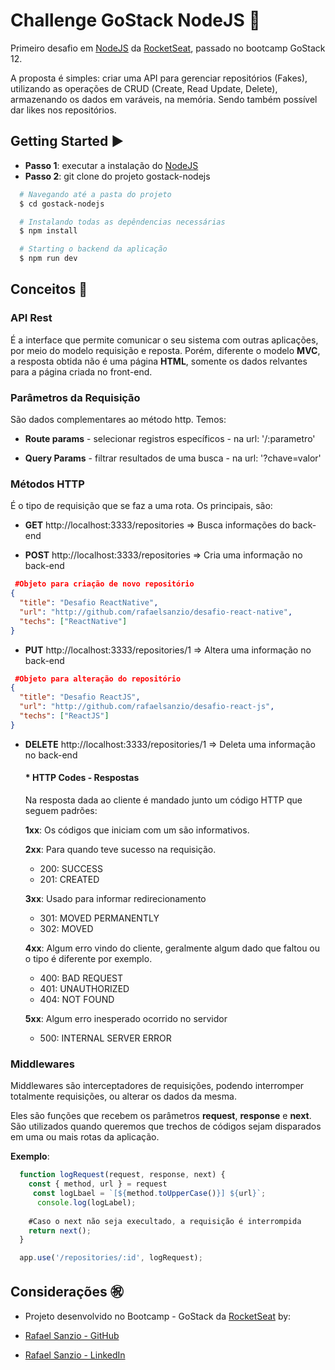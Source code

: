 # Challenge GoStack NodeJS 🚀
Primeiro desafio em [NodeJS](https://nodejs.org/en/ "NodeJS") da [RocketSeat](https://rocketseat.com.br/ "RocketSeat"), passado no bootcamp GoStack 12. 

A proposta é simples: criar uma API para gerenciar repositórios (Fakes), utilizando as operações de CRUD (Create, Read Update, Delete), armazenando os dados em varáveis, na memória. Sendo também possível dar likes nos repositórios.

## Getting Started ▶️
- **Passo 1**: executar a instalação do [NodeJS](https://nodejs.org/en/ "NodeJS")
- **Passo 2**: git clone do projeto gostack-nodejs
```bash
  # Navegando até a pasta do projeto
  $ cd gostack-nodejs

  # Instalando todas as depêndencias necessárias
  $ npm install

  # Starting o backend da aplicação
  $ npm run dev
```

## Conceitos 📕
### API Rest
É a interface que permite comunicar o seu sistema com outras aplicações, por meio do modelo requisição e reposta. Porém, diferente o modelo **MVC**, a resposta obtida não é uma página **HTML**, somente os dados relvantes para a página criada no front-end.

### Parâmetros da Requisição
São dados complementares ao método http. Temos:

* **Route params** - selecionar registros específicos - na url: '/:parametro'

* **Query Params** - filtrar resultados de uma busca - na url: '?chave=valor'

### Métodos HTTP
É o tipo de requisição que se faz a uma rota. Os principais, são:

* **GET** http://localhost:3333/repositories ⇒ Busca informações do back-end

* **POST** http://localhost:3333/repositories ⇒ Cria uma informação no back-end
```json
 #Objeto para criação de novo repositório
{
  "title": "Desafio ReactNative",
  "url": "http://github.com/rafaelsanzio/desafio-react-native",
  "techs": ["ReactNative"]
}
```

* **PUT** http://localhost:3333/repositories/1 ⇒ Altera uma informação no back-end
```json
 #Objeto para alteração do repositório
{
  "title": "Desafio ReactJS",
  "url": "http://github.com/rafaelsanzio/desafio-react-js",
  "techs": ["ReactJS"]
}
```

* **DELETE** http://localhost:3333/repositories/1 ⇒ Deleta uma informação no back-end

	#### * HTTP Codes - Respostas
	Na resposta dada ao cliente é mandado junto um código HTTP que seguem padrões:

	**1xx**: Os códigos que iniciam com um são informativos.

	**2xx**: Para quando teve sucesso na requisição.

	- 200: SUCCESS
	- 201: CREATED
  
  **3xx**: Usado para informar redirecionamento

	- 301: MOVED PERMANENTLY
	- 302: MOVED

  **4xx**: Algum erro vindo do cliente, geralmente algum dado que faltou ou o tipo é diferente por exemplo.
  
  - 400: BAD REQUEST
  - 401: UNAUTHORIZED
  - 404: NOT FOUND
  
  
  **5xx**: Algum erro inesperado ocorrido no servidor

  - 500: INTERNAL SERVER ERROR
  

### Middlewares
Middlewares são interceptadores de requisições, podendo interromper totalmente requisições, ou alterar os dados da mesma.

Eles são funções que recebem os parâmetros **request**, **response** e **next**. São utilizados quando queremos que trechos de códigos sejam disparados em uma ou mais rotas da aplicação.

**Exemplo**:

```javascript
  function logRequest(request, response, next) {
  	const { method, url } = request
 	 const logLbael = `[${method.toUpperCase()}] ${url}`;
	  console.log(logLabel);
	  
    #Caso o next não seja execultado, a requisição é interrompida
    return next();
  }

  app.use('/repositories/:id', logRequest);
```

## Considerações :congratulations:
- Projeto desenvolvido no Bootcamp - GoStack da [RocketSeat](https://rocketseat.com.br/ "RocketSeat")  by:

- <i class="fa fa-github" aria-hidden="true"></i> [Rafael Sanzio - GitHub](https://github.com/rafaelsanzio "Rafael Sanzio")
- <i class="fa fa-linkedin" aria-hidden="true"></i> [Rafael Sanzio - LinkedIn](https://www.linkedin.com/in/rafael-sanzio-012778143/ "Rafael Sanzio")
